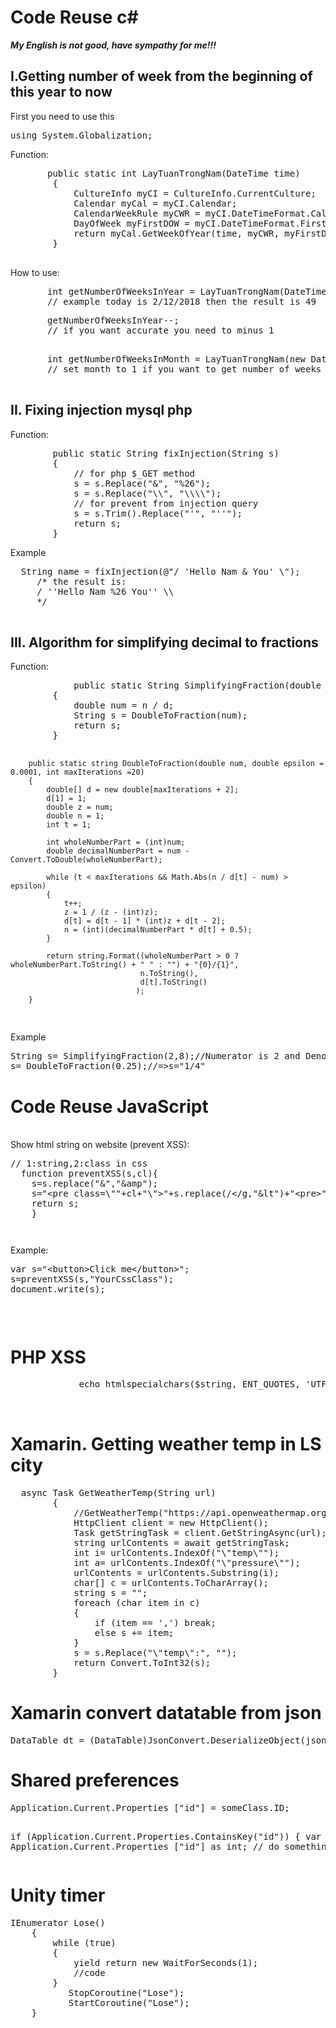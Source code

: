 # Code Reuse c# 
***My English is not good, have sympathy for me!!!***
<h2>I.Getting number of week from the beginning of this year to now</h2>
<p>First you need to use this</p> 
<pre>using System.Globalization;</pre>
<p>Function:</p>
<pre>
       public static int LayTuanTrongNam(DateTime time)
        {
            CultureInfo myCI = CultureInfo.CurrentCulture;
            Calendar myCal = myCI.Calendar;
            CalendarWeekRule myCWR = myCI.DateTimeFormat.CalendarWeekRule;
            DayOfWeek myFirstDOW = myCI.DateTimeFormat.FirstDayOfWeek;
            return myCal.GetWeekOfYear(time, myCWR, myFirstDOW);
        }
  </pre>

<p> How to use: </p> 
<pre>
       int getNumberOfWeeksInYear = LayTuanTrongNam(DateTime.Now);
       // example today is 2/12/2018 then the result is 49
</pre>   
<pre>
       getNumberOfWeeksInYear--;
       // if you want accurate you need to minus 1
      </pre> 
      <pre>
       int getNumberOfWeeksInMonth = LayTuanTrongNam(new DateTime(DateTime.Now.Year, 1, DateTime.Now.Day));
       // set month to 1 if you want to get number of weeks in this month

</pre>

<h2>II. Fixing injection mysql php</h2>
<p>Function:</p>
<pre>
        public static String fixInjection(String s)
        {
            // for php $_GET method
            s = s.Replace("&", "%26");
            s = s.Replace("\\", "\\\\");
            // for prevent from injection query
            s = s.Trim().Replace("'", "''");
            return s;
        }
</pre>
<p>Example</p>
     <pre>  String name = fixInjection(@"/ 'Hello Nam & You' \");
     /* the result is:  
     / ''Hello Nam %26 You'' \\
     */
     </pre>
  <h2>III. Algorithm for simplifying decimal to fractions</h2>
<p>Function:</p>   
<pre>
            public static String SimplifyingFraction(double n,double d)
        {
            double num = n / d;
            String s = DoubleToFraction(num);
            return s;
        }

        public static string DoubleToFraction(double num, double epsilon = 0.0001, int maxIterations =20)
        {
            double[] d = new double[maxIterations + 2];
            d[1] = 1;
            double z = num;
            double n = 1;
            int t = 1;

            int wholeNumberPart = (int)num;
            double decimalNumberPart = num - Convert.ToDouble(wholeNumberPart);

            while (t < maxIterations && Math.Abs(n / d[t] - num) > epsilon)
            {
                t++;
                z = 1 / (z - (int)z);
                d[t] = d[t - 1] * (int)z + d[t - 2];
                n = (int)(decimalNumberPart * d[t] + 0.5);
            }

            return string.Format((wholeNumberPart > 0 ? wholeNumberPart.ToString() + " " : "") + "{0}/{1}",
                                 n.ToString(),
                                 d[t].ToString()
                                );
        }
</pre>
</p>Example</p>
<pre>
String s= SimplifyingFraction(2,8);//Numerator is 2 and Denominator is 8, => s="1/4"
s= DoubleToFraction(0.25);//=>s="1/4"
</pre>
<h1><b> Code Reuse JavaScript</b></h1>
<p><br>
Show html string on website (prevent XSS):</p>
<pre>
// 1:string,2:class in css
  function preventXSS(s,cl){
    s=s.replace(&#x22;&#x26;&#x22;,&#x22;&#x26;amp&#x22;);
    s=&#x22;&#x3C;pre class=\&#x22;&#x22;+cl+&#x22;\&#x22;&#x3E;&#x22;+s.replace(/&#x3C;/g,&#x22;&#x26;lt&#x22;)+&#x22;&#x3C;pre&#x3E;&#x22;;
    return s;
    }
<pre></pre></pre>
<p>Example:</p>
<pre>
var s="&lt;button&gt;Click me&lt;/button&gt;";
s=preventXSS(s,"YourCssClass");
document.write(s);
 <pre></pre></pre>
 <h1>PHP XSS</h1>
 
 <pre>
             echo htmlspecialchars($string, ENT_QUOTES, 'UTF-8');

 </pre>
 <h1>Xamarin. Getting weather temp in LS city</h1>
<pre>
  async Task<int> GetWeatherTemp(String url)
        {   
            //GetWeatherTemp("https://api.openweathermap.org/data/2.5/weather?q=Lang%20Son&units=metric&appid=df2521d538fc3664cfeae4a6491e63c1");
            HttpClient client = new HttpClient();
            Task getStringTask = client.GetStringAsync(url);
            string urlContents = await getStringTask;
            int i= urlContents.IndexOf("\"temp\"");
            int a= urlContents.IndexOf("\"pressure\"");
            urlContents = urlContents.Substring(i);
            char[] c = urlContents.ToCharArray();
            string s = "";
            foreach (char item in c)
            {
                if (item == ',') break;
                else s += item;
            }
            s = s.Replace("\"temp\":", "");
            return Convert.ToInt32(s);
        }
</pre>
<h1>Xamarin convert datatable from json</h1>
<pre>DataTable dt = (DataTable)JsonConvert.DeserializeObject(json, (typeof(DataTable)));</pre>

<h1>Shared preferences</h1>
<pre>
Application.Current.Properties ["id"] = someClass.ID;

if (Application.Current.Properties.ContainsKey("id"))
{
    var id = Application.Current.Properties ["id"] as int;
    // do something with id
}
</pre>
<h1> Unity timer</h1>
<pre>
IEnumerator Lose()
    {
        while (true)
        {
            yield return new WaitForSeconds(1);
            //code
        }
           StopCoroutine("Lose");
           StartCoroutine("Lose");
    }
</pre>
